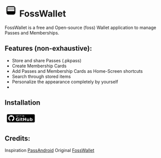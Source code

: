 # <img alt="Logo" src="app/src/main/ic_launcher-playstore.png" width="40" height="40"/> FossWallet

FossWallet is a free and Open-source (foss) Wallet application to manage Passes and Memberships.


## Features (non-exhaustive):
* Store and share Passes (.pkpass)
* Create Membership Cards
* Add Passes and Membership Cards as Home-Screen shortcuts
* Search through stored items
* Personalize the appearance completely by yourself
* 

## Installation
[<img src="https://raw.githubusercontent.com/Sergey842248/OpenWallet/refs/heads/main/app/src/main/get-it-on-github.png"
alt="Get it on GitHub"
height="40">](https://github.com/Sergey842248/OpenWallet/releases/latest)


## Credits:
Inspiration [PassAndroid](https://github.com/ligi/PassAndroid)
Original [FossWallet](https://github.com/SeineEloquenz/fosswallet)